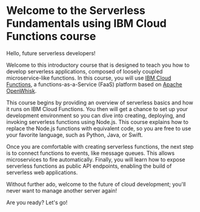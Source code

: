 <!--
#
# Licensed to the Apache Software Foundation (ASF) under one or more
# contributor license agreements.  See the NOTICE file distributed with
# this work for additional information regarding copyright ownership.
# The ASF licenses this file to You under the Apache License, Version 2.0
# (the "License"); you may not use this file except in compliance with
# the License.  You may obtain a copy of the License at
#
#     http://www.apache.org/licenses/LICENSE-2.0
#
# Unless required by applicable law or agreed to in writing, software
# distributed under the License is distributed on an "AS IS" BASIS,
# WITHOUT WARRANTIES OR CONDITIONS OF ANY KIND, either express or implied.
# See the License for the specific language governing permissions and
# limitations under the License.
#
-->

# Welcome to the Serverless Fundamentals using IBM Cloud Functions course

Hello, future serverless developers!

Welcome to this introductory course that is designed to teach you how to develop serverless applications, composed of loosely coupled microservice-like functions. In this course, you will use [IBM Cloud Functions](https://cloud.ibm.com/functions), a functions-as-a-Service (FaaS) platform based on [Apache OpenWhisk](https://openwhisk.apache.org/).

This course begins by providing an overview of serverless basics and how it runs on IBM Cloud Functions. You then will get a chance to set up your development environment so you can dive into creating, deploying, and invoking serverless functions using Node.js. This course explains how to replace the Node.js functions with equivalent code, so you are free to use your favorite language, such as Python, Java, or Swift.

Once you are comfortable with creating serverless functions, the next step is to connect functions to events, like message queues. This allows microservices to fire automatically. Finally, you will learn how to expose serverless functions as public API endpoints, enabling the build of serverless web applications.

Without further ado, welcome to the future of cloud development; you'll never want to manage another server again!

Are you ready? Let's go!
